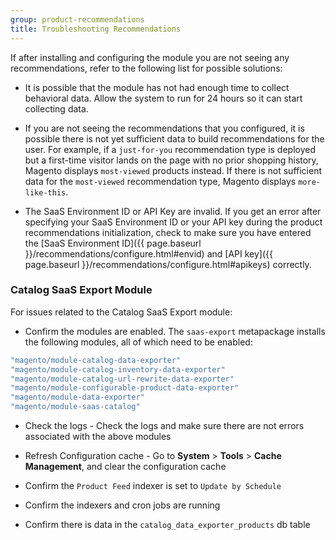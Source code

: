 ```yaml
---
group: product-recommendations
title: Troubleshooting Recommendations
---
```


If after installing and configuring the module you are not seeing any recommendations, refer to the following list for possible solutions:

-  It is possible that the module has not had enough time to collect behavioral data. Allow the system to run for 24 hours so it can start collecting data.

-  If you are not seeing the recommendations that you configured, it is possible there is not yet sufficient data to build recommendations for the user. For example, if a `just-for-you` recommendation type is deployed but a first-time visitor lands on the page with no prior shopping history, Magento displays `most-viewed` products instead. If there is not sufficient data for the `most-viewed` recommendation type, Magento displays `more-like-this`.

-  The SaaS Environment ID or API Key are invalid. If you get an error after specifying your SaaS Environment ID or your API key during the product recommendations initialization, check to make sure you have entered the [SaaS Environment ID]({{ page.baseurl }}/recommendations/configure.html#envid) and [API key]({{ page.baseurl }}/recommendations/configure.html#apikeys) correctly.

### Catalog SaaS Export Module

For issues related to the Catalog SaaS Export module:

-  Confirm the modules are enabled. The `saas-export` metapackage installs the following modules, all of which need to be enabled:

```bash
"magento/module-catalog-data-exporter"
"magento/module-catalog-inventory-data-exporter"
"magento/module-catalog-url-rewrite-data-exporter"
"magento/module-configurable-product-data-exporter"
"magento/module-data-exporter"
"magento/module-saas-catalog"
```

-  Check the logs - Check the logs and make sure there are not errors associated with the above modules

-  Refresh Configuration cache - Go to **System** > **Tools** > **Cache Management**, and clear the configuration cache

-  Confirm the `Product Feed` indexer is set to `Update by Schedule`

-  Confirm the indexers and cron jobs are running

-  Confirm there is data in the `catalog_data_exporter_products` db table
